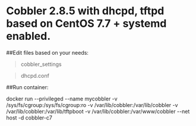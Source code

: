 # Cobbler 2.8.5 with dhcpd, tftpd based on CentOS 7.7 + systemd enabled.

##Edit files based on your needs:

>cobbler_settings

>dhcpd.conf



##Run container:

docker run --privileged --name mycobbler -v /sys/fs/cgroup:/sys/fs/cgroup:ro -v /var/lib/cobbler:/var/lib/cobbler -v /var/lib/cobbler:/var/lib/tftpboot -v /var/lib/cobbler:/var/www/cobbler --net host -d cobbler-c7
